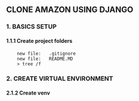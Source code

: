 ## CLONE AMAZON USING DJANGO

### 1. BASICS SETUP

#### 1.1.1 Create project folders

        new file:   .gitignore
        new file:   README.MD
        > tree /f

### 2. CREATE VIRTUAL ENVIRONMENT

#### 2.1.2 Create venv
